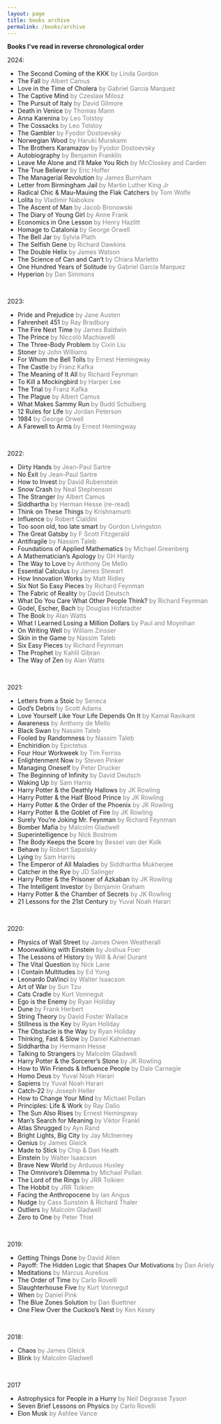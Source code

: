 ```yaml
---
layout: page
title: books archive
permalink: /books/archive
---
```



**Books I've read in reverse chronological order**

2024:
- The Second Coming of the KKK <span style="color:gray">by Linda Gordon</span>
- The Fall <span style="color:gray">by Albert Camus</span>
- Love in the Time of Cholera <span style="color:gray">by Gabriel Garcia Marquez</span>
- The Captive Mind <span style="color:gray">by Czeslaw Milosz</span>
- The Pursuit of Italy <span style="color:gray">by David Gilmore</span>
- Death in Venice <span style="color:gray">by Thomas Mann</span>
- Anna Karenina <span style="color:gray">by Leo Tolstoy</span>
- The Cossacks <span style="color:gray">by Leo Tolstoy</span>
- The Gambler <span style="color:gray">by Fyodor Dostoevsky</span>
- Norwegian Wood <span style="color:gray">by Haruki Murakami</span>
- The Brothers Karamazov <span style="color:gray">by Fyodor Dostoevsky</span>
- Autobiography <span style="color:gray">by Benjamin Franklin</span>
- Leave Me Alone and I’ll Make You Rich <span style="color:gray">by McCloskey and Carden</span>
- The True Believer <span style="color:gray">by Eric Hoffer</span>
- The Managerial Revolution <span style="color:gray">by James Burnham</span>
- Letter from Birmingham Jail <span style="color:gray">by Martin Luther King Jr</span>
- Radical Chic & Mau-Mauing the Flak Catchers <span style="color:gray">by Tom Wolfe</span>
- Lolita <span style="color:gray">by Vladimir Nabokov</span>
- The Ascent of Man <span style="color:gray">by Jacob Bronowski</span>
- The Diary of Young Girl <span style="color:gray">by Anne Frank</span>
- Economics in One Lesson <span style="color:gray">by Henry Hazlitt</span>
- Homage to Catalonia <span style="color:gray">by George Orwell</span>
- The Bell Jar <span style="color:gray">by Sylvia Plath</span>
- The Selfish Gene <span style="color:gray">by Richard Dawkins</span>
- The Double Helix <span style="color:gray">by James Watson</span>
- The Science of Can and Can’t <span style="color:gray">by Chiara Marletto</span>
- One Hundred Years of Solitude <span style="color:gray">by Gabriel Garcia Marquez</span>
- Hyperion <span style="color:gray">by Dan Simmons</span>

<br/>

2023:
- Pride and Prejudice <span style="color:gray">by Jane Austen</span>
- Fahrenheit 451 <span style="color:gray">by Ray Bradbury</span>
- The Fire Next Time <span style="color:gray">by James Baldwin</span>
- The Prince <span style="color:gray">by Niccolò Machiavelli</span>
- The Three-Body Problem <span style="color:gray">by Cixin Liu</span>
- Stoner <span style="color:gray">by John Williams</span>
- For Whom the Bell Tolls <span style="color:gray">by Ernest Hemingway</span>
- The Castle <span style="color:gray">by Franz Kafka</span>
- The Meaning of It All <span style="color:gray">by Richard Feynman</span>
- To Kill a Mockingbird <span style="color:gray">by Harper Lee</span>
- The Trial <span style="color:gray">by Franz Kafka</span>
- The Plague <span style="color:gray">by Albert Camus</span>
- What Makes Sammy Run <span style="color:gray">by Budd Schulberg</span>
- 12 Rules for Life <span style="color:gray">by Jordan Peterson</span>
- 1984 <span style="color:gray">by George Orwell</span>
- A Farewell to Arms <span style="color:gray">by Ernest Hemingway</span>

<br/>

2022:
- Dirty Hands <span style="color:gray">by Jean-Paul Sartre</span>
- No Exit <span style="color:gray">by Jean-Paul Sartre</span>
- How to Invest <span style="color:gray">by David Rubenstein</span>
- Snow Crash <span style="color:gray">by Neal Stephenson</span>
- The Stranger <span style="color:gray">by Albert Camus</span>
- Siddhartha <span style="color:gray">by Herman Hesse (re-read)</span>
- Think on These Things <span style="color:gray">by Krishnamurti</span>
- Influence <span style="color:gray">by Robert Cialdini</span>
- Too soon old, too late smart <span style="color:gray">by Gordon Livingston</span>
- The Great Gatsby <span style="color:gray">by F Scott Fitzgerald</span>
- Antifragile <span style="color:gray">by Nassim Taleb</span>
- Foundations of Applied Mathematics <span style="color:gray">by Michael Greenberg</span>
- A Mathematician’s Apology <span style="color:gray">by GH Hardy</span>
- The Way to Love <span style="color:gray">by Anthony De Mello</span>
- Essential Calculus <span style="color:gray">by James Stewart</span>
- How Innovation Works <span style="color:gray">by Matt Ridley</span>
- Six Not So Easy Pieces <span style="color:gray">by Richard Feynman</span>
- The Fabric of Reality <span style="color:gray">by David Deutsch</span>
- What Do You Care What Other People Think? <span style="color:gray">by Richard Feynman</span>
- Godel, Escher, Bach <span style="color:gray">by Douglas Hofstadter</span>
- The Book <span style="color:gray">by Alan Watts</span>
- What I Learned Losing a Million Dollars <span style="color:gray">by Paul and Moynihan</span>
- On Writing Well <span style="color:gray">by William Zinsser</span>
- Skin in the Game <span style="color:gray">by Nassim Taleb</span>
- Six Easy Pieces <span style="color:gray">by Richard Feynman</span>
- The Prophet <span style="color:gray">by Kahlil Gibran</span>
- The Way of Zen <span style="color:gray">by Alan Watts</span>

<br/>

2021:
- Letters from a Stoic <span style="color:gray">by Seneca</span>
- God’s Debris <span style="color:gray">by Scott Adams</span>
- Love Yourself Like Your Life Depends On It <span style="color:gray">by Kamal Ravikant</span>
- Awareness <span style="color:gray">by Anthony de Mello</span>
- Black Swan <span style="color:gray">by Nassim Taleb</span>
- Fooled by Randomness <span style="color:gray">by Nassim Taleb</span>
- Enchiridion <span style="color:gray">by Epictetus</span>
- Four Hour Workweek <span style="color:gray">by Tim Ferriss</span>
- Enlightenment Now <span style="color:gray">by Steven Pinker</span>
- Managing Oneself <span style="color:gray">by Peter Drucker</span>
- The Beginning of Infinity <span style="color:gray">by David Deutsch</span>
- Waking Up <span style="color:gray">by Sam Harris</span>
- Harry Potter & the Deathly Hallows <span style="color:gray">by JK Rowling</span>
- Harry Potter & the Half Blood Prince <span style="color:gray">by JK Rowling</span>
- Harry Potter & the Order of the Phoenix <span style="color:gray">by JK Rowling</span>
- Harry Potter & the Goblet of Fire <span style="color:gray">by JK Rowling</span>
- Surely You’re Joking Mr. Feynman <span style="color:gray">by Richard Feynman</span>
- Bomber Mafia <span style="color:gray">by Malcolm Gladwell</span>
- Superintelligence <span style="color:gray">by Nick Bostrom</span>
- The Body Keeps the Score <span style="color:gray">by Bessel van der Kolk</span>
- Behave <span style="color:gray">by Robert Sapolsky</span>
- Lying <span style="color:gray">by Sam Harris</span>
- The Emperor of All Maladies <span style="color:gray">by Siddhartha Mukherjee</span>
- Catcher in the Rye <span style="color:gray">by JD Salinger</span>
- Harry Potter & the Prisoner of Azkaban <span style="color:gray">by JK Rowling</span>
- The Intelligent Investor <span style="color:gray">by Benjamin Graham</span>
- Harry Potter & the Chamber of Secrets <span style="color:gray">by JK Rowling</span>
- 21 Lessons for the 21st Century <span style="color:gray">by Yuval Noah Harari</span>

<br/>

2020:
- Physics of Wall Street <span style="color:gray">by James Owen Weatherall</span>
- Moonwalking with Einstein <span style="color:gray">by Joshua Foer</span>
- The Lessons of History <span style="color:gray">by Will & Ariel Durant</span>
- The Vital Question <span style="color:gray">by Nick Lane</span>
- I Contain Multitudes <span style="color:gray">by Ed Yong</span>
- Leonardo DaVinci <span style="color:gray">by Walter Isaacson</span>
- Art of War <span style="color:gray">by Sun Tzu</span>
- Cats Cradle <span style="color:gray">by Kurt Vonnegut</span>
- Ego is the Enemy <span style="color:gray">by Ryan Holiday</span>
- Dune <span style="color:gray">by Frank Herbert</span>
- String Theory <span style="color:gray">by David Foster Wallace</span>
- Stillness is the Key <span style="color:gray">by Ryan Holiday</span>
- The Obstacle is the Way <span style="color:gray">by Ryan Holiday</span>
- Thinking, Fast & Slow <span style="color:gray">by Daniel Kahneman</span>
- Siddhartha <span style="color:gray">by Hermann Hesse</span>
- Talking to Strangers <span style="color:gray">by Malcolm Gladwell</span>
- Harry Potter & the Sorcerer’s Stone <span style="color:gray">by JK Rowling</span>
- How to Win Friends & Influence People <span style="color:gray">by Dale Carnegie</span>
- Homo Deus <span style="color:gray">by Yuval Noah Harari</span>
- Sapiens <span style="color:gray">by Yuval Noah Harari</span>
- Catch-22 <span style="color:gray">by Joseph Heller</span>
- How to Change Your Mind <span style="color:gray">by Michael Pollan</span>
- Principles: Life & Work <span style="color:gray">by Ray Dalio</span>
- The Sun Also Rises <span style="color:gray">by Ernest Hemingway</span>
- Man’s Search for Meaning <span style="color:gray">by Viktor Frankl</span>
- Atlas Shrugged <span style="color:gray">by Ayn Rand</span>
- Bright Lights, Big City <span style="color:gray">by Jay McInerney</span>
- Genius <span style="color:gray">by James Gleick</span>
- Made to Stick <span style="color:gray">by Chip & Dan Heath</span>
- Einstein <span style="color:gray">by Walter Isaacson</span>
- Brave New World <span style="color:gray">by Arduous Huxley</span>
- The Omnivore’s Dilemma <span style="color:gray">by Michael Pollan</span>
- The Lord of the Rings <span style="color:gray">by JRR Tolkien</span>
- The Hobbit <span style="color:gray">by JRR Tolkien</span>
- Facing the Anthropocene <span style="color:gray">by Ian Angus</span>
- Nudge <span style="color:gray">by Cass Sunstein & Richard Thaler</span>
- Outliers <span style="color:gray">by Malcolm Gladwell</span>
- Zero to One <span style="color:gray">by Peter Thiel</span>

<br/>

2019:
- Getting Things Done <span style="color:gray">by David Allen</span>
- Payoff: The Hidden Logic that Shapes Our Motivations <span style="color:gray">by Dan Ariely</span>
- Meditations <span style="color:gray">by Marcus Aurelius</span>
- The Order of Time <span style="color:gray">by Carlo Rovelli</span>
- Slaughterhouse Five <span style="color:gray">by Kurt Vonnegut</span>
- When <span style="color:gray">by Daniel Pink</span>
- The Blue Zones Solution <span style="color:gray">by Dan Buettner</span>
- One Flew Over the Cuckoo’s Nest <span style="color:gray">by Ken Kesey</span>

<br/>

2018:
- Chaos <span style="color:gray">by James Gleick</span>
- Blink <span style="color:gray">by Malcolm Gladwell</span>

<br/>

2017
- Astrophysics for People in a Hurry <span style="color:gray">by Neil Degrasse Tyson</span>
- Seven Brief Lessons on Physics <span style="color:gray">by Carlo Rovelli</span>
- Elon Musk <span style="color:gray">by Ashlee Vance</span>